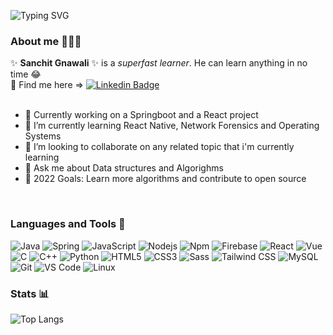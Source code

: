 ![Typing SVG](https://readme-typing-svg.herokuapp.com/?lines=HI+👋+This+is+Sanchit+Gnawali+👨🏻‍💻;Welcome+🙏+to+my+Github+profile+👌)

### About me 🙎🏻‍♂️ 

✨ **Sanchit Gnawali** ✨ is a *superfast learner*. He can learn anything in no time 😂 
<br/>🔎 Find me here => [![Linkedin Badge](https://img.shields.io/badge/-Sanchit%20Gnawali-blue?style=flat-square&logo=Linkedin&logoColor=white)](https://www.linkedin.com/in/sanchit-gnawali-016323136/)
<br/>
<br/>
- 🔭 Currently working on a Springboot and a React project
- 🌱 I’m currently learning React Native, Network Forensics and Operating Systems
- 👯 I’m looking to collaborate on any related topic that i'm currently learning
- 💬 Ask me about Data structures and Algorighms
- 🥅 2022 Goals: Learn more algorithms and contribute to open source

<br/>

### Languages and Tools 🧰 


![Java](http://img.shields.io/badge/-Java-5B4638?style=flat-square&logo=java&logoColor=ffffff)
![Spring](https://img.shields.io/badge/-Spring-1C843C?style=flat-square&logo=spring&logoColor=ffffff)
![JavaScript](https://img.shields.io/badge/-JavaScript-%23F7DF1C?style=flat-square&logo=javascript&logoColor=000000&labelColor=%23F7DF1C&color=%23FFCE5A)
![Nodejs](https://img.shields.io/badge/-Nodejs-339933?style=flat-square&logo=Node.js&logoColor=ffffff)
![Npm](https://img.shields.io/badge/-npm-CB3837?style=flat-square&logo=npm)
![Firebase](https://img.shields.io/badge/-Firebase-FFCA28?style=flat-square&logo=firebase&logoColor=ffffff)
![React](https://img.shields.io/badge/-React-61DAFB?style=flat-square&logo=react&logoColor=ffffff)
![Vue](https://img.shields.io/badge/-Vue.js-4FC08D?style=flat-square&logo=Vue.js&logoColor=ffffff)
![C](http://img.shields.io/badge/-C-A8B9CC?style=flat-square&logo=c&logoColor=ffffff)
![C++](https://img.shields.io/badge/-C++-00599C?style=flat-square&logo=c++&logoColor=ffffff)
![Python](http://img.shields.io/badge/-Python-3776AB?style=flat-square&logo=python&logoColor=ffffff)
![HTML5](https://img.shields.io/badge/-HTML5-%23E44D27?style=flat-square&logo=html5&logoColor=ffffff)
![CSS3](https://img.shields.io/badge/-CSS3-%231572B6?style=flat-square&logo=css3)
![Sass](https://img.shields.io/badge/-Sass-%23CC6699?style=flat-square&logo=sass&logoColor=ffffff)
![Tailwind CSS](https://img.shields.io/badge/-Tailwind%20CSS-06B6D4?style=flat-square&logo=Tailwind%20CSS&logoColor=ffffff)
![MySQL](https://img.shields.io/badge/-MySQL-4479A1?style=flat-square&logo=MySQL&logoColor=ffffff)
![Git](https://img.shields.io/badge/-Git-%23F05032?style=flat-square&logo=git&logoColor=%23ffffff)
![VS Code](http://img.shields.io/badge/-VS%20Code-007ACC?style=flat-square&logo=visual-studio-code&logoColor=ffffff)
![Linux](http://img.shields.io/badge/-Linux-5391FE?style=flat-square&logo=powershell&logoColor=ffffff)

### Stats 📊

<!-- [![Sanchit's github stats](https://github-readme-stats.vercel.app/api?username=sanchitgnawali&theme=light&count_private=true&include_all_commits=true&show_icons=true)](https://github.com/anuraghazra/github-readme-stats)
 -->
![Top Langs](https://github-readme-stats.vercel.app/api/top-langs/?username=sanchitgnawali&layout=compact&text_color=0&bg_color=ffffff)


